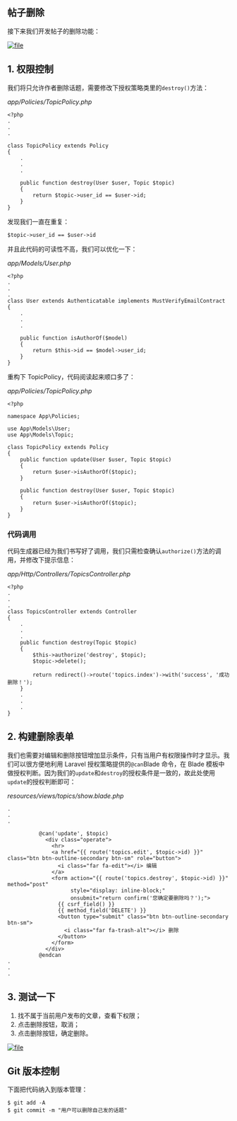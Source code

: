 ## 帖子删除

接下来我们开发帖子的删除功能：

[![](https://iocaffcdn.phphub.org/uploads/images/201812/24/1/Uy1NNztkx5.png!large "file")](https://iocaffcdn.phphub.org/uploads/images/201812/24/1/Uy1NNztkx5.png!large)

## 1. 权限控制

我们将只允许作者删除话题，需要修改下授权策略类里的`destroy()`方法：

_app/Policies/TopicPolicy.php_

```
<?php
.
.
.

class TopicPolicy extends Policy
{
    .
    .
    .

    public function destroy(User $user, Topic $topic)
    {
        return $topic->user_id == $user->id;
    }
}
```

发现我们一直在重复：

```
$topic->user_id == $user->id
```

并且此代码的可读性不高，我们可以优化一下：

_app/Models/User.php_

```
<?php
.
.
.
class User extends Authenticatable implements MustVerifyEmailContract
{
    .
    .
    .

    public function isAuthorOf($model)
    {
        return $this->id == $model->user_id;
    }
}
```

重构下 TopicPolicy，代码阅读起来顺口多了：

_app/Policies/TopicPolicy.php_

```
<?php

namespace App\Policies;

use App\Models\User;
use App\Models\Topic;

class TopicPolicy extends Policy
{
    public function update(User $user, Topic $topic)
    {
        return $user->isAuthorOf($topic);
    }

    public function destroy(User $user, Topic $topic)
    {
        return $user->isAuthorOf($topic);
    }
}
```

### 代码调用

代码生成器已经为我们书写好了调用，我们只需检查确认`authorize()`方法的调用，并修改下提示信息：

_app/Http/Controllers/TopicsController.php_

```
<?php
.
.
.
class TopicsController extends Controller
{
    .
    .
    .
    public function destroy(Topic $topic)
    {
        $this->authorize('destroy', $topic);
        $topic->delete();

        return redirect()->route('topics.index')->with('success', '成功删除！');
    }
    .
    .
    .
}
```

## 2. 构建删除表单

我们也需要对编辑和删除按钮增加显示条件，只有当用户有权限操作时才显示。我们可以很方便地利用 Laravel 授权策略提供的`@can`Blade 命令，在 Blade 模板中做授权判断。因为我们的`update`和`destroy`的授权条件是一致的，故此处使用`update`的授权判断即可：

_resources/views/topics/show.blade.php_

```
.
.
.

          @can('update', $topic)
            <div class="operate">
              <hr>
              <a href="{{ route('topics.edit', $topic->id) }}" class="btn btn-outline-secondary btn-sm" role="button">
                <i class="far fa-edit"></i> 编辑
              </a>
              <form action="{{ route('topics.destroy', $topic->id) }}" method="post"
                    style="display: inline-block;"
                    onsubmit="return confirm('您确定要删除吗？');">
                {{ csrf_field() }}
                {{ method_field('DELETE') }}
                <button type="submit" class="btn btn-outline-secondary btn-sm">
                  <i class="far fa-trash-alt"></i> 删除
                </button>
              </form>
            </div>
          @endcan
.
.
.
```

## 3. 测试一下

1. 找不属于当前用户发布的文章，查看下权限；
2. 点击删除按钮，取消；
3. 点击删除按钮，确定删除。

[![](https://iocaffcdn.phphub.org/uploads/images/201812/24/1/J1fzeWbqzI.gif!large "file")](https://iocaffcdn.phphub.org/uploads/images/201812/24/1/J1fzeWbqzI.gif!large)

## Git 版本控制

下面把代码纳入到版本管理：

```
$ git add -A
$ git commit -m "用户可以删除自己发的话题"
```




